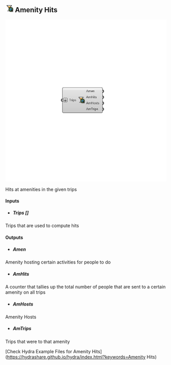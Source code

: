## ![](../../images/icons/Amenity_Hits.png) Amenity Hits

![](../../images/components/Amenity_Hits.png)

Hits at amenities in the given trips

#### Inputs
* ##### Trips []
Trips that are used to compute hits

#### Outputs
* ##### Amen
Amenity hosting certain activities for people to do
* ##### AmHits
A counter that tallies up the total number of people that are sent to a certain amenity on all trips
* ##### AmHosts
Amenity Hosts
* ##### AmTrips
Trips that were to that amenity


[Check Hydra Example Files for Amenity Hits](https://hydrashare.github.io/hydra/index.html?keywords=Amenity Hits)